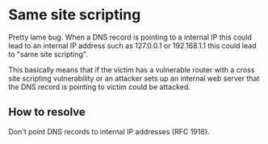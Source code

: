 # Same site scripting

Pretty lame bug. When a DNS record is pointing to a internal IP this could lead to an internal IP address such as 127.0.0.1 or 192.168.1.1 this could lead to "same site scripting".

This basically means that if the victim has a vulnerable router with a cross site scripting vulnerability or an attacker sets up an internal web server that the DNS record is pointing to victim could be attacked.

## How to resolve
Don't point DNS records to internal IP addresses (RFC 1918).
